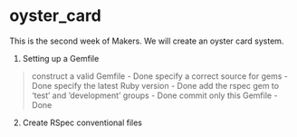 # oyster_card

This is the second week of Makers. We will create an oyster card system.

1. Setting up a Gemfile
  > construct a valid Gemfile - Done
  > specify a correct source for gems - Done
  > specify the latest Ruby version - Done
  > add the rspec gem to ‘test’ and ’development’ groups - Done
  > commit only this Gemfile - Done

2. Create RSpec conventional files